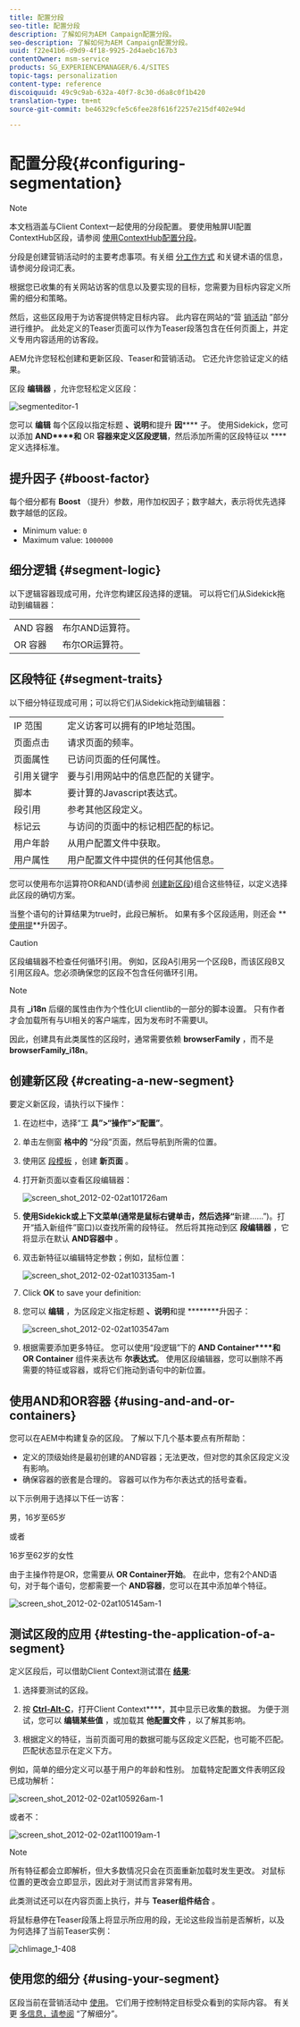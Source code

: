 ```yaml
---
title: 配置分段
seo-title: 配置分段
description: 了解如何为AEM Campaign配置分段。
seo-description: 了解如何为AEM Campaign配置分段。
uuid: f22e41b6-d9d9-4f18-9925-2d4aebc167b3
contentOwner: msm-service
products: SG_EXPERIENCEMANAGER/6.4/SITES
topic-tags: personalization
content-type: reference
discoiquuid: 49c9c9ab-632a-40f7-8c30-d6a8c0f1b420
translation-type: tm+mt
source-git-commit: be46329cfe5c6fee28f616f2257e215df402e94d

---
```



# 配置分段{#configuring-segmentation}

>[!NOTE]
>
>本文档涵盖与Client Context一起使用的分段配置。 要使用触屏UI配置ContextHub区段，请参阅 [使用ContextHub配置分段](/help/sites-administering/segmentation.md)。

分段是创建营销活动时的主要考虑事项。有关细 [分工作方式](/help/sites-authoring/segmentation-overview.md) 和关键术语的信息，请参阅分段词汇表。

根据您已收集的有关网站访客的信息以及要实现的目标，您需要为目标内容定义所需的细分和策略。

然后，这些区段用于为访客提供特定目标内容。 此内容在网站的“营 [销活动](/help/sites-authoring/personalization.md) ”部分进行维护。 此处定义的Teaser页面可以作为Teaser段落包含在任何页面上，并定义专用内容适用的访客段。

AEM允许您轻松创建和更新区段、Teaser和营销活动。 它还允许您验证定义的结果。

区段 **编辑器** ，允许您轻松定义区段：

![segmenteditor-1](assets/segmenteditor-1.png)

您可以 **编辑** 每个区段以指定标题 **、说明**&#x200B;和提升 **因****** 子。 使用Sidekick，您可以添加 **AND****和** OR **容器来定义区段逻辑**，然后添加所需的区段特征以 **** 定义选择标准。

## 提升因子 {#boost-factor}

每个细分都有 **Boost** （提升）参数，用作加权因子；数字越大，表示将优先选择数字越低的区段。

* Minimum value: `0`
* Maximum value: `1000000`

## 细分逻辑 {#segment-logic}

以下逻辑容器现成可用，允许您构建区段选择的逻辑。 可以将它们从Sidekick拖动到编辑器：

<table> 
 <tbody> 
  <tr> 
   <td> AND 容器<br /> </td> 
   <td> 布尔AND运算符。<br /> </td> 
  </tr> 
  <tr> 
   <td> OR 容器<br /> </td> 
   <td> 布尔OR运算符。</td> 
  </tr> 
 </tbody> 
</table>

## 区段特征 {#segment-traits}

以下细分特征现成可用；可以将它们从Sidekick拖动到编辑器：

<table> 
 <tbody> 
  <tr> 
   <td> IP 范围<br /> </td> 
   <td>定义访客可以拥有的IP地址范围。<br /> </td> 
  </tr> 
  <tr> 
   <td> 页面点击<br /> </td> 
   <td>请求页面的频率。 <br /> </td> 
  </tr> 
  <tr> 
   <td> 页面属性<br /> </td> 
   <td>已访问页面的任何属性。<br /> </td> 
  </tr> 
  <tr> 
   <td> 引用关键字<br /> </td> 
   <td>要与引用网站中的信息匹配的关键字。 <br /> </td> 
  </tr> 
  <tr> 
   <td> 脚本</td> 
   <td>要计算的Javascript表达式。<br /> </td> 
  </tr> 
  <tr> 
   <td> 段引用 <br /> </td> 
   <td>参考其他区段定义。<br /> </td> 
  </tr> 
  <tr> 
   <td> 标记云<br /> </td> 
   <td>与访问的页面中的标记相匹配的标记。<br /> </td> 
  </tr> 
  <tr> 
   <td> 用户年龄<br /> </td> 
   <td>从用户配置文件中获取。<br /> </td> 
  </tr> 
  <tr> 
   <td> 用户属性<br /> </td> 
   <td>用户配置文件中提供的任何其他信息。 </td> 
  </tr> 
 </tbody> 
</table>

您可以使用布尔运算符OR和AND(请参阅 [创建新区段](#creating-a-new-segment))组合这些特征，以定义选择此区段的确切方案。

当整个语句的计算结果为true时，此段已解析。 如果有多个区段适用，则还会 **[使用提](/help/sites-administering/campaign-segmentation.md#boost-factor)**升因子。

>[!CAUTION]
>
>区段编辑器不检查任何循环引用。 例如，区段A引用另一个区段B，而该区段B又引用区段A。您必须确保您的区段不包含任何循环引用。

>[!NOTE]
>
>具有 **_i18n** 后缀的属性由作为个性化UI clientlib的一部分的脚本设置。 只有作者才会加载所有与UI相关的客户端库，因为发布时不需要UI。
>
>因此，创建具有此类属性的区段时，通常需要依赖 **browserFamily** ，而不是 **browserFamily_i18n**。

## 创建新区段 {#creating-a-new-segment}

要定义新区段，请执行以下操作：

1. 在边栏中，选择“工 **具”>“操作”>“配置”**。
1. 单击左侧窗 **格中的** “分段”页面，然后导航到所需的位置。
1. 使用区 [段模板](/help/sites-authoring/managing-pages.md) ，创建 **新页面** 。
1. 打开新页面以查看区段编辑器：

   ![screen_shot_2012-02-02at101726am](assets/screen_shot_2012-02-02at101726am.png)

1. **使用Sidekick或上下文菜单(通常是鼠标右键单击，然后选择“**&#x200B;新建……”)。打开“插入新组件”窗口)以查找所需的段特征。 然后将其拖动到区 **段编辑器** ，它将显示在默认 **AND容器中** 。
1. 双击新特征以编辑特定参数；例如，鼠标位置：

   ![screen_shot_2012-02-02at103135am-1](assets/screen_shot_2012-02-02at103135am-1.png)

1. Click **OK** to save your definition:
1. 您可以 **编辑** ，为区段定义指定标题 **、说明**&#x200B;和提 ******[](/help/sites-administering/campaign-segmentation.md#boost-factor)**升因子：

   ![screen_shot_2012-02-02at103547am](assets/screen_shot_2012-02-02at103547am.png)

1. 根据需要添加更多特征。 您可以使用“段逻辑”下的 **AND Container****和OR Container** 组件来表达布 **尔表达式**。 使用区段编辑器，您可以删除不再需要的特征或容器，或将它们拖动到语句中的新位置。

## 使用AND和OR容器 {#using-and-and-or-containers}

您可以在AEM中构建复杂的区段。 了解以下几个基本要点有所帮助：

* 定义的顶级始终是最初创建的AND容器；无法更改，但对您的其余区段定义没有影响。
* 确保容器的嵌套是合理的。 容器可以作为布尔表达式的括号查看。

以下示例用于选择以下任一访客：

男，16岁至65岁

或者

16岁至62岁的女性

由于主操作符是OR，您需要从 **OR Container开始**。 在此中，您有2个AND语句，对于每个语句，您都需要一个 **AND容器**，您可以在其中添加单个特征。

![screen_shot_2012-02-02at105145am-1](assets/screen_shot_2012-02-02at105145am-1.png)

## 测试区段的应用 {#testing-the-application-of-a-segment}

定义区段后，可以借助Client Context测试潜在 **[结果](/help/sites-administering/client-context.md)**:

1. 选择要测试的区段。
1. 按 **[Ctrl-Alt-C](/help/sites-authoring/keyboard-shortcuts.md)**，打开Client Context**[](/help/sites-administering/client-context.md)**，其中显示已收集的数据。 为便于测试，您可以 **编辑某些值** ，或加载其 **他配置文件** ，以了解其影响。

1. 根据定义的特征，当前页面可用的数据可能与区段定义匹配，也可能不匹配。 匹配状态显示在定义下方。

例如，简单的细分定义可以基于用户的年龄和性别。 加载特定配置文件表明区段已成功解析：

![screen_shot_2012-02-02at105926am-1](assets/screen_shot_2012-02-02at105926am-1.png)

或者不：

![screen_shot_2012-02-02at110019am-1](assets/screen_shot_2012-02-02at110019am-1.png)

>[!NOTE]
>
>所有特征都会立即解析，但大多数情况只会在页面重新加载时发生更改。 对鼠标位置的更改会立即显示，因此对于测试而言非常有用。

此类测试还可以在内容页面上执行，并与 **Teaser组件结合** 。

将鼠标悬停在Teaser段落上将显示所应用的段，无论这些段当前是否解析，以及为何选择了当前Teaser实例：

![chlimage_1-408](assets/chlimage_1-408.png)

## 使用您的细分 {#using-your-segment}

区段当前在营销活动中 [使用](/help/sites-authoring/personalization.md)。 它们用于控制特定目标受众看到的实际内容。 有关更 [多信息，请参阅](/help/sites-authoring/segmentation-overview.md) “了解细分”。
